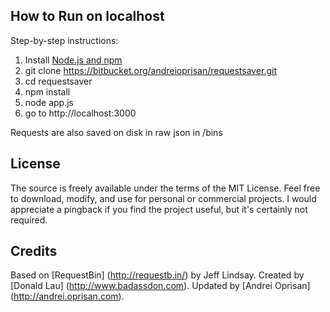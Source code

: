 How to Run on localhost
--------------------------------------

Step-by-step instructions:

1. Install [Node.js and npm](https://github.com/joyent/node/wiki/Installation)
2. git clone https://bitbucket.org/andreioprisan/requestsaver.git
3. cd requestsaver
4. npm install
5. node app.js
6. go to http://localhost:3000

Requests are also saved on disk in raw json in /bins

License
--------------------------------------
The source is freely available under the terms of the MIT License. 
Feel free to download, modify, and use for personal or commercial projects. I would appreciate a pingback if you find the project useful, but it's certainly not required. 

Credits
--------------------------------------
Based on [RequestBin] (http://requestb.in/) by Jeff Lindsay. 
Created by [Donald Lau] (http://www.badassdon.com).
Updated by [Andrei Oprisan] (http://andrei.oprisan.com).


